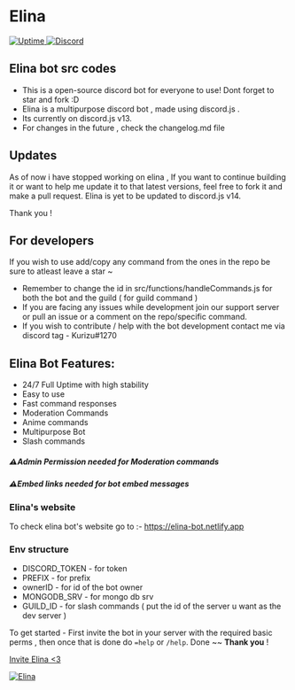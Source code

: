<p align="center">
            <h1>Elina</h1> </center>
<a href="https://top.gg/bot/842397001954230303">
<img src="https://img.shields.io/uptimerobot/ratio/m790997804-66ac9646a1ea3ae3f97ce201?style=flat-square"
            alt="Uptime">
</a>            
            
<a href="https://discord.gg/Ecy6WpEZsD">
<img alt="Discord" src="https://img.shields.io/discord/782646778347388959?label=Discord">
</a>     
</p>

## Elina bot src codes

- This is a open-source discord bot for everyone to use! Dont forget to star and fork :D
- Elina is a multipurpose discord bot , made using discord.js .
- Its currently on discord.js v13.
- For changes in the future , check the changelog.md file

## Updates
As of now i have stopped working on elina , If you want to continue building it or want to help me update it to that latest versions, feel free to fork it and make a pull request.
Elina is yet to be updated to discord.js v14.

Thank you !

## For developers

If you wish to use add/copy any command from the ones in the repo be sure to atleast leave a star ~

- Remember to change the id in src/functions/handleCommands.js for both the bot and the guild ( for guild command )
- If you are facing any issues while development join our support server or pull an issue or a comment on the repo/specific command.
- If you wish to contribute / help with the bot development contact me via discord tag - Kurizu#1270

## Elina Bot Features:

- 24/7 Full Uptime with high stability
- Easy to use
- Fast command responses
- Moderation Commands
- Anime commands
- Multipurpose Bot
- Slash commands

##### ⚠Admin Permission needed for Moderation commands

##### ⚠Embed links needed for bot embed messages

### Elina's website 
To check elina bot's website go to :- https://elina-bot.netlify.app

### Env structure

- DISCORD_TOKEN - for token
- PREFIX - for prefix
- ownerID - for id of the bot owner
- MONGODB_SRV - for mongo db srv
- GUILD_ID - for slash commands ( put the id of the server u want as the dev server )

To get started - First invite the bot in your server with the required basic perms , then once that is done do `=help` or `/help`. Done ~~
**Thank you** !

<a href="https://discord.com/oauth2/authorize?client_id=842397001954230303&permissions=1635610131575&scope=bot%20applications.commands">Invite Elina <3</a>

[![Elina](https://images-ext-1.discordapp.net/external/cwWJ910yqrjJyBCDl80ND0lLH3vlxIqAvBbbKLq_04A/%3Fwidth%3D1200%26height%3D393/https/media.discordapp.net/attachments/862619247897477121/862925351851130900/image0.jpg)](https://elina-bot.netlify.app)
